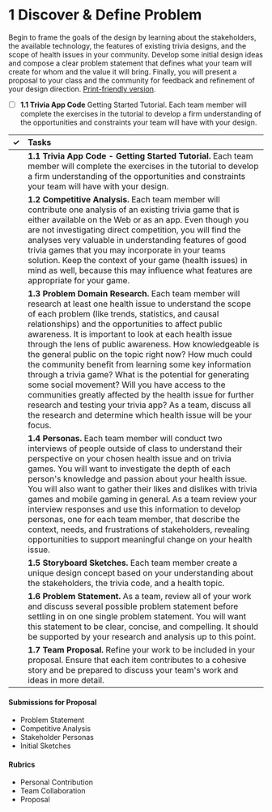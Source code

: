 # 1 Discover & Define Problem

Begin to frame the goals of the design by learning about the stakeholders, the available technology, the features of existing trivia designs, and the scope of health issues in your community. Develop some initial design ideas and compose a clear problem statement that defines what your team will create for whom and the value it will bring. Finally, you will present a proposal to your class and the community for feedback and refinement of your design direction. [Print-friendly version](https://idewcomputing.github.io/project-trivia-health/project-instructions/1.-discover-and-define-problem).

* [ ] **1.1 Trivia App Code**  Getting Started Tutorial. Each team member will complete the exercises in the tutorial to develop a firm understanding of the opportunities and constraints your team will have with your design.

| **✓** | **Tasks** |
| :---: | :--- |
|  | **1.1 Trivia App Code - Getting Started Tutorial.** Each team member will complete the exercises in the tutorial to develop a firm understanding of the opportunities and constraints your team will have with your design. |
|  | **1.2 Competitive Analysis.**  Each team member will contribute one analysis of an existing trivia game that is either available on the Web or as an app. Even though you are not investigating direct competition, you will find the analyses very valuable in understanding features of good trivia games that you may incorporate in your teams solution. Keep the context of your game \(health issues\) in mind as well, because this may influence what features are appropriate for your game. |
|  | **1.3 Problem Domain Research.** Each team member will research at least one health issue to understand the scope of each problem \(like trends, statistics, and causal relationships\) and the opportunities to affect public awareness. It is important to look at each health issue through the lens of public awareness. How knowledgeable is the general public on the topic right now? How much could the community benefit from learning some key information through a trivia game? What is the potential for generating some social movement? Will you have access to the communities greatly affected by the health issue for further research and testing your trivia app? As a team, discuss all the research and determine which health issue will be your focus. |
|  | **1.4 Personas.** Each team member will conduct two interviews of people outside of class to understand their perspective on your chosen health issue and on trivia games. You will want to investigate the depth of each person's knowledge and passion about your health issue. You will also want to gather their likes and dislikes with trivia games and mobile gaming in general. As a team review your interview responses and use this information to develop personas, one for each team member, that describe the context, needs, and frustrations of stakeholders, revealing opportunities to support meaningful change on your health issue. |
|  | **1.5 Storyboard Sketches.** Each team member create a unique design concept based on your understanding about the stakeholders, the trivia code, and a health topic. |
|  | **1.6 Problem Statement.** As a team, review all of your work and discuss several possible problem statement before settling in on one single problem statement. You will want this statement to be clear, concise, and compelling. It should be supported by your research and analysis up to this point. |
|  | **1.7 Team Proposal.** Refine your work to be included in your proposal. Ensure that each item contributes to a cohesive story and be prepared to discuss your team's work and ideas in more detail. |

#### **Submissions for Proposal**

* Problem Statement
* Competitive Analysis
* Stakeholder Personas
* Initial Sketches

#### **Rubrics**

* Personal Contribution
* Team Collaboration
* Proposal



